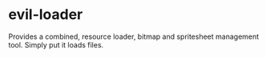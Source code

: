# evil-loader
Provides a combined, resource loader, bitmap and spritesheet management tool. Simply put it loads files. 
